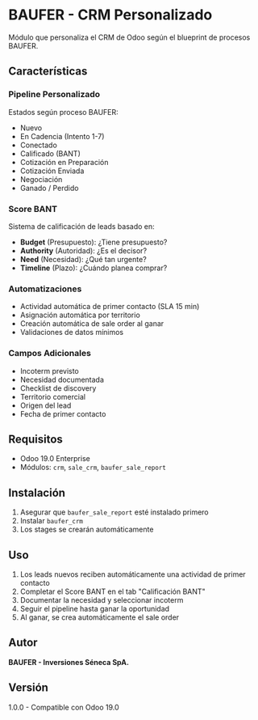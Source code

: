 # BAUFER - CRM Personalizado

Módulo que personaliza el CRM de Odoo según el blueprint de procesos BAUFER.

## Características

### Pipeline Personalizado
Estados según proceso BAUFER:
- Nuevo
- En Cadencia (Intento 1-7)
- Conectado
- Calificado (BANT)
- Cotización en Preparación
- Cotización Enviada
- Negociación
- Ganado / Perdido

### Score BANT
Sistema de calificación de leads basado en:
- **Budget** (Presupuesto): ¿Tiene presupuesto?
- **Authority** (Autoridad): ¿Es el decisor?
- **Need** (Necesidad): ¿Qué tan urgente?
- **Timeline** (Plazo): ¿Cuándo planea comprar?

### Automatizaciones
- Actividad automática de primer contacto (SLA 15 min)
- Asignación automática por territorio
- Creación automática de sale order al ganar
- Validaciones de datos mínimos

### Campos Adicionales
- Incoterm previsto
- Necesidad documentada
- Checklist de discovery
- Territorio comercial
- Origen del lead
- Fecha de primer contacto

## Requisitos

- Odoo 19.0 Enterprise
- Módulos: `crm`, `sale_crm`, `baufer_sale_report`

## Instalación

1. Asegurar que `baufer_sale_report` esté instalado primero
2. Instalar `baufer_crm`
3. Los stages se crearán automáticamente

## Uso

1. Los leads nuevos reciben automáticamente una actividad de primer contacto
2. Completar el Score BANT en el tab "Calificación BANT"
3. Documentar la necesidad y seleccionar incoterm
4. Seguir el pipeline hasta ganar la oportunidad
5. Al ganar, se crea automáticamente el sale order

## Autor

**BAUFER - Inversiones Séneca SpA.**

## Versión

1.0.0 - Compatible con Odoo 19.0

